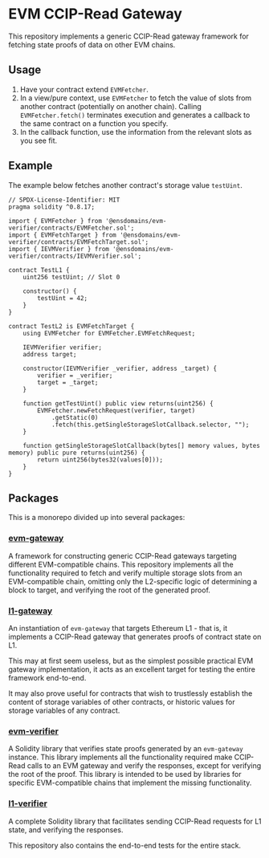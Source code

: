# EVM CCIP-Read Gateway
This repository implements a generic CCIP-Read gateway framework for fetching state proofs of data on other EVM chains.

## Usage

 1. Have your contract extend `EVMFetcher`.
 2. In a view/pure context, use `EVMFetcher` to fetch the value of slots from another contract (potentially on another chain). Calling `EVMFetcher.fetch()` terminates execution and generates a callback to the same contract on a function you specify.
 3. In the callback function, use the information from the relevant slots as you see fit.

## Example

The example below fetches another contract's storage value `testUint`.

```
// SPDX-License-Identifier: MIT
pragma solidity ^0.8.17;

import { EVMFetcher } from '@ensdomains/evm-verifier/contracts/EVMFetcher.sol';
import { EVMFetchTarget } from '@ensdomains/evm-verifier/contracts/EVMFetchTarget.sol';
import { IEVMVerifier } from '@ensdomains/evm-verifier/contracts/IEVMVerifier.sol';

contract TestL1 {
    uint256 testUint; // Slot 0
    
    constructor() {
        testUint = 42;
    }
}

contract TestL2 is EVMFetchTarget {
    using EVMFetcher for EVMFetcher.EVMFetchRequest;

    IEVMVerifier verifier;
    address target;

    constructor(IEVMVerifier _verifier, address _target) {
        verifier = _verifier;
        target = _target;
    }

    function getTestUint() public view returns(uint256) {
        EVMFetcher.newFetchRequest(verifier, target)
            .getStatic(0)
            .fetch(this.getSingleStorageSlotCallback.selector, "");
    }

    function getSingleStorageSlotCallback(bytes[] memory values, bytes memory) public pure returns(uint256) {
        return uint256(bytes32(values[0]));
    }
}
```

## Packages

This is a monorepo divided up into several packages:

### [evm-gateway](/evm-gateway/)
A framework for constructing generic CCIP-Read gateways targeting different EVM-compatible chains. This repository
implements all the functionality required to fetch and verify multiple storage slots from an EVM-compatible chain,
omitting only the L2-specific logic of determining a block to target, and verifying the root of the generated proof.

### [l1-gateway](/l1-gateway/)
An instantiation of `evm-gateway` that targets Ethereum L1 - that is, it implements a CCIP-Read gateway that generates
proofs of contract state on L1.

This may at first seem useless, but as the simplest possible practical EVM gateway implementation, it acts as an excellent
target for testing the entire framework end-to-end.

It may also prove useful for contracts that wish to trustlessly establish the content of storage variables of other contracts,
or historic values for storage variables of any contract.

### [evm-verifier](/evm-verifier/)
A Solidity library that verifies state proofs generated by an `evm-gateway` instance. This library implements all the
functionality required make CCIP-Read calls to an EVM gateway and verify the responses, except for verifying the root of the
proof. This library is intended to be used by libraries for specific EVM-compatible chains that implement the missing 
functionality.

### [l1-verifier](/l1-verifier/)
A complete Solidity library that facilitates sending CCIP-Read requests for L1 state, and verifying the responses.

This repository also contains the end-to-end tests for the entire stack.
